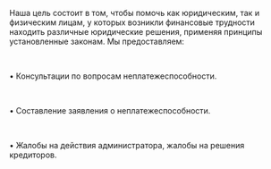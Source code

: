Наша цель состоит в том, чтобы помочь как юридическим, так и физическим лицам, у которых возникли финансовые трудности находить различные юридические решения, применяя принципы установленные законам. Мы предоставляем:

<br/>

• Консультации по вопросам неплатежеспособности.

<br/>

• Составление заявления о неплатежеспособности.

<br/>

• Жалобы на действия администратора, жалобы на решения кредиторов.

<!-- Google tag (gtag.js) -->
<script async src="https://www.googletagmanager.com/gtag/js?id=AW-11072310083"></script>
<script>
  window.dataLayer = window.dataLayer || [];
  function gtag(){dataLayer.push(arguments);}
  gtag('js', new Date());

  gtag('config', 'AW-11072310083');
</script>
